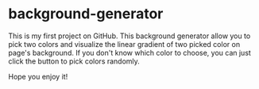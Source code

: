# background-generator

This is my first project on GitHub. This background generator allow you to pick two colors and visualize the linear gradient of two picked color on page's background. If you don't know which color to choose, you can just click the button to pick colors randomly.  

Hope you enjoy it!
